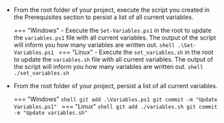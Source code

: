 - From the root folder of your project, execute the script you created in the Prerequisites section to persist a list of all current variables.

    === "Windows"
        - Execute the `Set-Variables.ps1` in the root to update the `variables.ps1` file with all current variables. The output of the script will inform you how many variables are written out.
        ```shell
        .\Set-Variables.ps1
        ```
    === "Linux"
        - Execute the `set_variables.sh` in the root to update the `variables.sh` file with all current variables. The output of the script will inform you how many variables are written out.
        ```shell
        ./set_variables.sh
        ```

- From the root folder of your project, persist a list of all current variables.

    === "Windows"
        ```shell
        git add .\Variables.ps1
        git commit -m "Update Variables.ps1"
        ```
    === "Linux"
        ```shell
        git add ./variables.sh
        git commit -m "Update variables.sh"
        ```